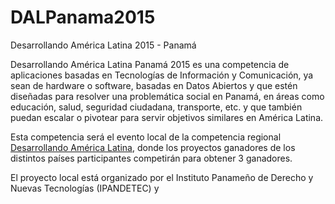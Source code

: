 # DALPanama2015
Desarrollando América Latina 2015 - Panamá

Desarrollando América Latina Panamá 2015 es una competencia de aplicaciones basadas en Tecnologías de Información y Comunicación, ya sean de hardware o software, basadas en Datos Abiertos y que estén diseñadas para resolver una problemática social en Panamá, en áreas como educación, salud, seguridad ciudadana, transporte, etc. y que también puedan escalar o pivotear para servir objetivos similares en América Latina.

Esta competencia será el evento local de la competencia regional [Desarrollando América Latina](http://desarrollandoamerica.org/), donde los proyectos ganadores de los distintos países participantes competirán para obtener 3 ganadores.

El proyecto local está organizado por el Instituto Panameño de Derecho y Nuevas Tecnologías (IPANDETEC) y 

